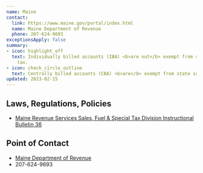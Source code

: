 ```yaml
---
name: Maine
contact:
  link: https://www.maine.gov/portal/index.html
  name: Maine Department of Revenue
  phone: 207-624-9693
exceptionsApply: false
summary:
- icon: highlight_off
  text: Individually billed accounts (IBA) <b>are not</b> exempt from state sales
    tax.
- icon: check_circle_outline
  text: Centrally billed accounts (CBA) <b>are</b> exempt from state sales tax.
updated: 2023-02-15
---
```


## Laws, Regulations, Policies

* [Maine Revenue Services Sales, Fuel & Special Tax Division Instructional Bulletin 36](https://www.maine.gov/revenue/sites/maine.gov.revenue/files/inline-files/Bull3620160404.pdf)

## Point of Contact
- [Maine Department of Revenue](https://www.maine.gov/portal/index.html)
- 207-624-9693